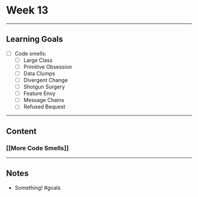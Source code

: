 # Week 13
---
## Learning Goals
- [ ] Code smells:
	- [ ] Large Class
	- [ ] Primitive Obsession
	- [ ] Data Clumps
	- [ ] Divergent Change
	- [ ] Shotgun Surgery
	- [ ] Feature Envy
	- [ ] Message Chains
	- [ ] Refused Bequest
---
## Content
### [[More Code Smells]]
---
## Notes
- Something!
#goals